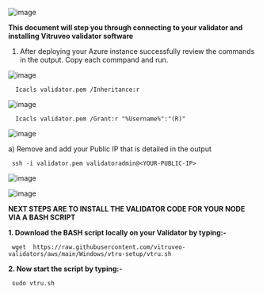 ![image](https://github.com/vitruveo-validators/aws/assets/157662422/0bf3e724-4ff2-45f1-8406-e7454111baf1)



**This document will step you through connecting to your validator and installing Vitruveo validator software**


1. After deploying your Azure instance successfully review the commands in the output. Copy each commpand and run.

![image](https://github.com/vitruveo-validators/azure/assets/157662422/c1103c39-d349-44bb-adf6-26fbef1220f5)


      Icacls validator.pem /Inheritance:r

![image](https://github.com/vitruveo-validators/azure/assets/157662422/20272bbe-d40f-4df4-a44e-565406a954f9)


      Icacls validator.pem /Grant:r "%Username%":"(R)"


![image](https://github.com/vitruveo-validators/azure/assets/157662422/76f22190-3c3b-4144-a64c-69f47c27b531)

a) Remove **<YOUR-PUBLIC-IP>** and add your Public IP that is detailed in the output

     ssh -i validator.pem validatoradmin@<YOUR-PUBLIC-IP> 

![image](https://github.com/vitruveo-validators/azure/assets/157662422/8f862375-b13a-4e47-a55f-48502b3e5bd3)


![image](https://github.com/vitruveo-validators/azure/assets/157662422/77d1dd12-24a7-4848-b9cd-1d235dc013db)






**NEXT STEPS ARE TO INSTALL THE VALIDATOR CODE FOR YOUR NODE VIA A BASH SCRIPT**


**1. Download the BASH script locally on your Validator by typing:-** 

     wget  https://raw.githubusercontent.com/vitruveo-validators/aws/main/Windows/vtru-setup/vtru.sh 

**2. Now start the script by typing:-**

     sudo vtru.sh 
